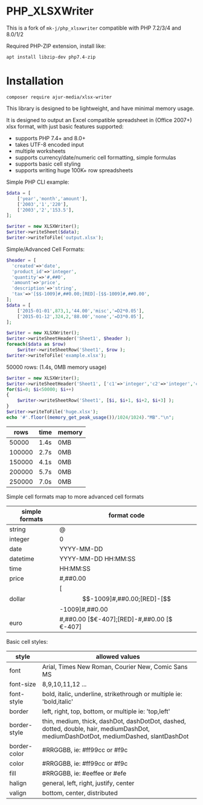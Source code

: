 PHP_XLSXWriter
==============

This is a fork of `mk-j/php_xlsxwriter` compatible with PHP 7.2/3/4 and 8.0/1/2

Required PHP-ZIP extension, install like:

```
apt install libzip-dev php7.4-zip 
```

# Installation

`composer require ajur-media/xlsx-writer`

This library is designed to be lightweight, and have minimal memory usage.

It is designed to output an Excel compatible spreadsheet in (Office 2007+) xlsx format, with just basic features supported:
* supports PHP 7.4+ and 8.0+
* takes UTF-8 encoded input
* multiple worksheets
* supports currency/date/numeric cell formatting, simple formulas
* supports basic cell styling
* supports writing huge 100K+ row spreadsheets

Simple PHP CLI example:

```php
$data = [
    ['year','month','amount'],
    ['2003','1','220'],
    ['2003','2','153.5'],
];

$writer = new XLSXWriter();
$writer->writeSheet($data);
$writer->writeToFile('output.xlsx');
```

Simple/Advanced Cell Formats:

```php
$header = [
  'created'=>'date',
  'product_id'=>'integer',
  'quantity'=>'#,##0',
  'amount'=>'price',
  'description'=>'string',
  'tax'=>'[$$-1009]#,##0.00;[RED]-[$$-1009]#,##0.00',
];
$data = [
    ['2015-01-01',873,1,'44.00','misc','=D2*0.05'],
    ['2015-01-12',324,2,'88.00','none','=D3*0.05'],
];

$writer = new XLSXWriter();
$writer->writeSheetHeader('Sheet1', $header );
foreach($data as $row)
	$writer->writeSheetRow('Sheet1', $row );
$writer->writeToFile('example.xlsx');
```

50000 rows: (1.4s, 0MB memory usage)

```php
$writer = new XLSXWriter();
$writer->writeSheetHeader('Sheet1', ['c1'=>'integer','c2'=>'integer','c3'=>'integer','c4'=>'integer'] );
for($i=0; $i<50000; $i++)
{
    $writer->writeSheetRow('Sheet1', [$i, $i+1, $i+2, $i+3] );
}
$writer->writeToFile('huge.xlsx');
echo '#'.floor((memory_get_peak_usage())/1024/1024)."MB"."\n";
```
| rows   | time | memory |
| ------ | ---- | ------ |
|  50000 | 1.4s | 0MB    |
| 100000 | 2.7s | 0MB    |
| 150000 | 4.1s | 0MB    |
| 200000 | 5.7s | 0MB    |
| 250000 | 7.0s | 0MB    |

Simple cell formats map to more advanced cell formats

| simple formats | format code |
| ---------- | ---- |
| string   | @ |
| integer  | 0 |
| date     | YYYY-MM-DD |
| datetime | YYYY-MM-DD HH:MM:SS |
| time     | HH:MM:SS |
| price    | #,##0.00 |
| dollar   | [$$-1009]#,##0.00;[RED]-[$$-1009]#,##0.00 |
| euro     | #,##0.00 [$€-407];[RED]-#,##0.00 [$€-407] |


Basic cell styles:

| style        | allowed values |
| ------------ | ---- |
| font         | Arial, Times New Roman, Courier New, Comic Sans MS |
| font-size    | 8,9,10,11,12 ... |
| font-style   | bold, italic, underline, strikethrough or multiple ie: 'bold,italic' |
| border       | left, right, top, bottom,   or multiple ie: 'top,left' |
| border-style | thin, medium, thick, dashDot, dashDotDot, dashed, dotted, double, hair, mediumDashDot, mediumDashDotDot, mediumDashed, slantDashDot |
| border-color | #RRGGBB, ie: #ff99cc or #f9c |
| color        | #RRGGBB, ie: #ff99cc or #f9c |
| fill         | #RRGGBB, ie: #eeffee or #efe |
| halign       | general, left, right, justify, center |
| valign       | bottom, center, distributed |


